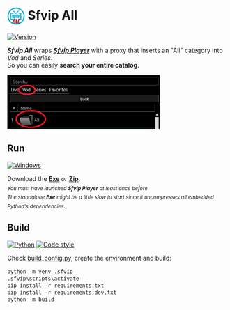 # <img src="ressources/Sfvip%20All.png" width="40" align="center"> Sfvip All
[![Version](https://img.shields.io/badge/Version-1.1.2-informational)](https://github.com/sebdelsol/sfvip-all/raw/master/build/1.1.2/Sfvip%20All.exe)

***Sfvip All*** wraps ***[Sfvip Player](https://serbianforum-org.translate.goog/threads/sf-vip-plejer.878393/?_x_tr_sl=sr&_x_tr_tl=en)*** with a proxy that inserts an "All" category into _Vod_ and _Series_.  
So you can easily **search your entire catalog**.

<img src="ressources/all.PNG" width="350">

## Run
[![Windows](https://img.shields.io/badge/Windows-x64-white)](https://www.microsoft.com/windows/)

Download the [**Exe**](https://github.com/sebdelsol/sfvip-all/raw/master/build/1.1.2/Sfvip%20All.exe)
_or_ [**Zip**](https://github.com/sebdelsol/sfvip-all/raw/master/build/1.1.2/Sfvip%20All.zip).  
<sub>_You must have launched **Sfvip Player** at least once before._</sub>  
<sub>_The standalone **Exe** might be a little slow to start since it uncompresses all embedded Python's dependencies._</sub>
## Build
[![Python](https://img.shields.io/badge/Python-3.11-fbdf79)](https://www.python.org/downloads/release/python-3113/)
[![Code style](https://img.shields.io/badge/Code%20Style-Black-000000)](https://github.com/psf/black)

Check [build_config.py](https://github.com/sebdelsol/sfvip-all/blob/master/build_config.py),
create the environment and build:
```console
python -m venv .sfvip
.sfvip\scripts\activate
pip install -r requirements.txt
pip install -r requirements.dev.txt
python -m build
```
